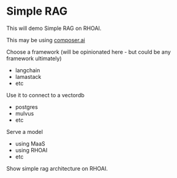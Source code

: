 # Simple RAG

This will demo Simple RAG on RHOAI.

This may be using [composer.ai](https://redhat-composer-ai.github.io/documentation/demo/walkthrough)

Choose a framework (will be opinionated here - but could be any framework ultimately)

- langchain
- lamastack
- etc

Use it to connect to a vectordb

- postgres
- mulvus
- etc

Serve a model

- using MaaS
- using RHOAI
- etc

Show simple rag architecture on RHOAI.
